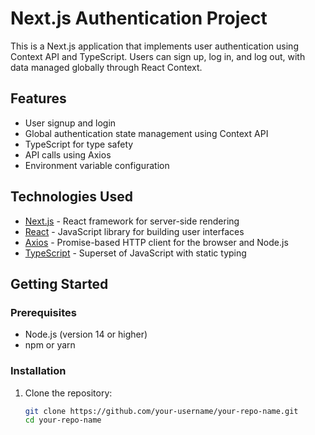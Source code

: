 # Next.js Authentication Project

This is a Next.js application that implements user authentication using Context API and TypeScript. Users can sign up, log in, and log out, with data managed globally through React Context.

## Features

- User signup and login
- Global authentication state management using Context API
- TypeScript for type safety
- API calls using Axios
- Environment variable configuration

## Technologies Used

- [Next.js](https://nextjs.org/) - React framework for server-side rendering
- [React](https://reactjs.org/) - JavaScript library for building user interfaces
- [Axios](https://axios-http.com/) - Promise-based HTTP client for the browser and Node.js
- [TypeScript](https://www.typescriptlang.org/) - Superset of JavaScript with static typing

## Getting Started

### Prerequisites

- Node.js (version 14 or higher)
- npm or yarn

### Installation

1. Clone the repository:

   ```bash
   git clone https://github.com/your-username/your-repo-name.git
   cd your-repo-name
